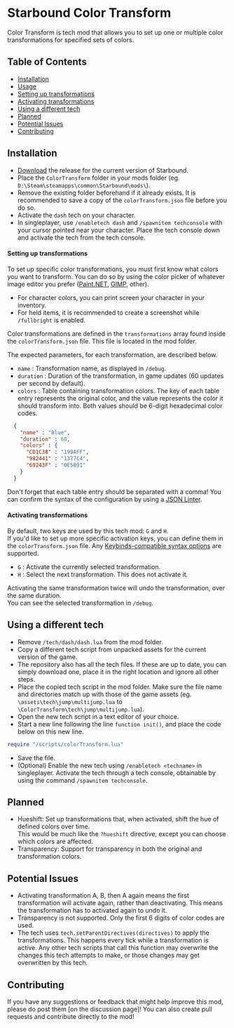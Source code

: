 # Starbound Color Transform
Color Transform is tech mod that allows you to set up one or multiple color transformations for specified sets of colors.

## Table of Contents
- [Installation](#installation)
- [Usage](#usage)
 - [Setting up transformations](#setting-up-transformations)
 - [Activating transformations](#activating-transformations)
- [Using a different tech](#using-a-different-tech)
- [Planned](#planned)
- [Potential Issues](#potential-issues)
- [Contributing](#contributing)

## Installation
* [Download](https://github.com/Silverfeelin/Starbound-ColorTransform/releases) the release for the current version of Starbound.
* Place the `ColorTransform` folder in your mods folder (eg. `D:\Steam\steamapps\common\Starbound\mods\`).
 * Remove the existing folder beforehand if it already exists. It is recommended to save a copy of the `colorTransform.json` file before you do so.
* Activate the `dash` tech on your character.
 * In singleplayer, use `/enabletech dash` and `/spawnitem techconsole` with your cursor pointed near your character. Place the tech console down and activate the tech from the tech console.

#### Setting up transformations
To set up specific color transformations, you must first know what colors you want to transform. You can do so by using the color picker of whatever image editor you prefer ([Paint.NET](http://www.getpaint.net/index.html), [GIMP](https://www.gimp.org/), other).  
 * For character colors, you can print screen your character in your inventory.
 * For held items, it is recommended to create a screenshot while `/fullbright` is enabled.

Color transformations are defined in the `transformations` array found inside the `colorTransform.json` file. This file is located in the mod folder.

The expected parameters, for each transformation, are described below.
* `name` : Transformation name, as displayed in `/debug`.
* `duration` : Duration of the transformation, in game updates (60 updates per second by default).
* `colors` : Table containing transformation colors. The key of each table entry represents the original color, and the value represents the color it should transform into. Both values should be 6-digit hexadecimal color codes.
```json
  {
    "name" : "Blue",
    "duration" : 60,
    "colors" : {
      "CD1C38" : "199AFF",
      "982441" : "1377C4",
      "69243F" : "0E5891"
    }
  }
```

Don't forget that each table entry should be separated with a comma! You can confirm the syntax of the configuration by using a [JSON Linter](http://helmet.kafuka.org/sbmods/json/).

#### Activating transformations
By default, two keys are used by this tech mod: `G` and `H`.  
If you'd like to set up more specific activation keys, you can define them in the `colorTransform.json` file. Any [Keybinds-compatible syntax options](https://github.com/Silverfeelin/Starbound-Keybinds#syntax-options) are supported.

* `G` : Activate the currently selected transformation.
* `H` : Select the next transformation. This does not activate it.

Activating the same transformation twice will undo the transformation, over the same duration.  
You can see the selected transformation in `/debug`.

## Using a different tech
* Remove `/tech/dash/dash.lua` from the mod folder.
* Copy a different tech script from unpacked assets for the current version of the game.
 * The repository also has all the tech files. If these are up to date, you can simply download one, place it in the right location and ignore all other steps.
* Place the copied tech script in the mod folder. Make sure the file name and directories match up with those of the game assets (eg. `\assets\tech\jump\multijump.lua` to `\ColorTransform\tech\jump\multijump.lua`).
* Open the new tech script in a text editor of your choice.
* Start a new line following the line `function init()`, and place the code below on this new line.
```lua
require "/scripts/colorTransform.lua"
```
* Save the file.
* (Optional) Enable the new tech using `/enabletech <techname>` in singleplayer. Activate the tech through a tech console, obtainable by using the command `/spawnitem techconsole`.

## Planned
* Hueshift: Set up transformations that, when activated, shift the hue of defined colors over time.  
This would be much like the `?hueshift` directive, except you can choose which colors are affected.
* Transparency: Support for transparency in both the original and transformation colors.

## Potential Issues
* Activating transformation A, B, then A again means the first transformation will activate again, rather than deactivating. This means the transformation has to activated again to undo it.
* Transparency is not supported. Only the first 6 digits of color codes are used.
* The tech uses `tech.setParentDirectives(directives)` to apply the transformations. This happens every tick while a transformation is active. Any other tech scripts that call this function may overwrite the changes this tech attempts to make, or those changes may get overwritten by this tech.

## Contributing
If you have any suggestions or feedback that might help improve this mod, please do post them [on the discussion page]!
You can also create pull requests and contribute directly to the mod!
